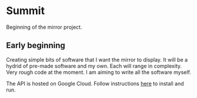 # Summit
Beginning of the mirror project.

## Early beginning
Creating simple bits of software that I want the mirror to display. It will be a hydrid of pre-made software and my own. Each will range in complexity. Very rough code at the moment. I am aiming to write all the software myself.

The API is hosted on Google Cloud. Follow instructions [here](https://cloud.google.com/python/docs/setup) to install and run.


